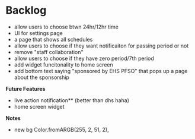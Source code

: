 # Backlog 
- allow users to choose btwn 24hr/12hr time
- UI for settings page
- a page that shows all schedules
- allow users to choose if they want notificaiton for passing period or not
- remove "staff collaboration"
- allow users to choose if they have zero period/7th period
- add widget funcitonality to home screen
- add bottom text saying "sponsored by EHS PFSO" that pops up a page about the sponsorship

**Future Features**
- live action notification** (better than dhs haha)
- home screen widget


**Notes**
- new bg Color.fromARGB(255, 2, 51, 2),